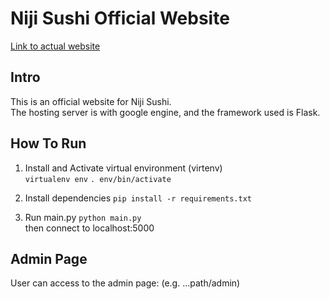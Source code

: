 # Niji Sushi Official Website

[Link to actual website](http://sbae26.pythonanywhere.com)

## Intro
This is an official website for Niji Sushi.  
The hosting server is with google engine, and the framework used is Flask.  

## How To Run 
1. Install and Activate virtual environment (virtenv)  
  `virtualenv env`
  `. env/bin/activate`  

2. Install dependencies
  `pip install -r requirements.txt`

3. Run main.py 
  `python main.py`  
  then connect to localhost:5000  

## Admin Page  
User can access to the admin page: (e.g. ...path/admin)  
